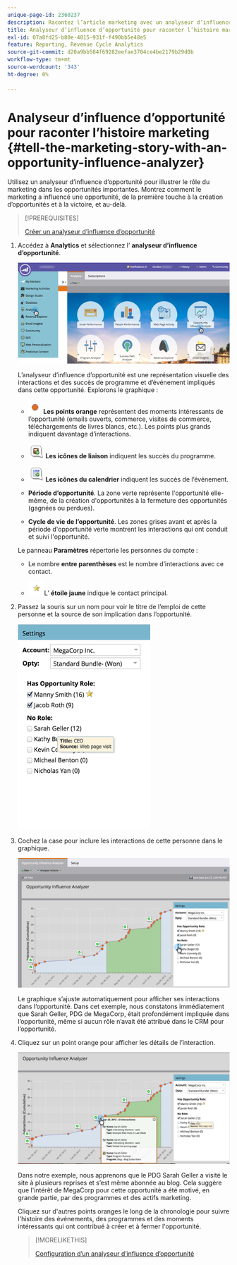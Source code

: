 ```yaml
---
unique-page-id: 2360237
description: Racontez l’article marketing avec un analyseur d’influence d’opportunité - Documents Marketo - Documentation du produit
title: Analyseur d’influence d’opportunité pour raconter l’histoire marketing
exl-id: 07a8fd25-b80e-4015-931f-f490bb5e48e5
feature: Reporting, Revenue Cycle Analytics
source-git-commit: d20a9bb584f69282eefae3704ce4be2179b29d0b
workflow-type: tm+mt
source-wordcount: '343'
ht-degree: 0%

---
```


# Analyseur d’influence d’opportunité pour raconter l’histoire marketing {#tell-the-marketing-story-with-an-opportunity-influence-analyzer}

Utilisez un analyseur d’influence d’opportunité pour illustrer le rôle du marketing dans les opportunités importantes. Montrez comment le marketing a influencé une opportunité, de la première touche à la création d’opportunités et à la victoire, et au-delà.

>[!PREREQUISITES]
>
>[Créer un analyseur d’influence d’opportunité](/help/marketo/product-docs/reporting/revenue-cycle-analytics/opportunity-influence-analyzer/create-an-opportunity-influence-analyzer.md)

1. Accédez à **Analytics** et sélectionnez l’ **analyseur d’influence d’opportunité**.

   ![](assets/analytics-opportunityhand.png)

   L’analyseur d’influence d’opportunité est une représentation visuelle des interactions et des succès de programme et d’événement impliqués dans cette opportunité. Explorons le graphique :

   * ![—](assets/image2014-10-3-13-3a43-3a21.png) **Les points orange** représentent des moments intéressants de l’opportunité (emails ouverts, commerce, visites de commerce, téléchargements de livres blancs, etc.). Les points plus grands indiquent davantage d’interactions.

   * ![—](assets/image2014-10-3-13-3a44-3a9.png) **Les icônes de liaison** indiquent les succès du programme.

   * ![—](assets/image2014-10-3-13-3a44-3a40.png) **Les icônes du calendrier** indiquent les succès de l’événement.

   * **Période d’opportunité**. La zone verte représente l&#39;opportunité elle-même, de la création d&#39;opportunités à la fermeture des opportunités (gagnées ou perdues).

   * **Cycle de vie de l’opportunité**. Les zones grises avant et après la période d&#39;opportunité verte montrent les interactions qui ont conduit et suivi l&#39;opportunité.

   Le panneau **Paramètres** répertorie les personnes du compte :

   * Le nombre **entre parenthèses** est le nombre d’interactions avec ce contact.

   * ![—](assets/image2014-10-3-13-3a45-3a9.png)L’ **étoile jaune** indique le contact principal.

1. Passez la souris sur un nom pour voir le titre de l’emploi de cette personne et la source de son implication dans l’opportunité.

   ![](assets/image2015-6-23-14-3a43-3a1.png)

1. Cochez la case pour inclure les interactions de cette personne dans le graphique.

   ![](assets/image2015-6-23-14-3a43-3a35.png)

   Le graphique s’ajuste automatiquement pour afficher ses interactions dans l’opportunité. Dans cet exemple, nous constatons immédiatement que Sarah Geller, PDG de MegaCorp, était profondément impliquée dans l’opportunité, même si aucun rôle n’avait été attribué dans le CRM pour l’opportunité.

1. Cliquez sur un point orange pour afficher les détails de l’interaction.

   ![](assets/image2015-6-23-14-3a44-3a15.png)

   Dans notre exemple, nous apprenons que le PDG Sarah Geller a visité le site à plusieurs reprises et s’est même abonnée au blog. Cela suggère que l&#39;intérêt de MegaCorp pour cette opportunité a été motivé, en grande partie, par des programmes et des actifs marketing.

   Cliquez sur d&#39;autres points oranges le long de la chronologie pour suivre l&#39;histoire des événements, des programmes et des moments intéressants qui ont contribué à créer et à fermer l&#39;opportunité.

   >[!MORELIKETHIS]
   >
   >[Configuration d’un analyseur d’influence d’opportunité](/help/marketo/product-docs/reporting/revenue-cycle-analytics/opportunity-influence-analyzer/configure-an-opportunity-influence-analyzer.md)
